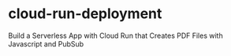 # cloud-run-deployment
Build a Serverless App with Cloud Run that Creates PDF Files with Javascript and PubSub
